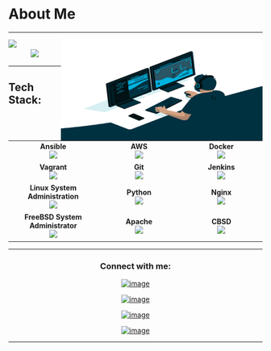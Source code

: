 # About Me 
-----
<div align="right">
 <img height="200" height="160" align="right" alt="GIF" src="./coder.gif" width="400" height="320" />
</div>

<div align="left">
 <img height="200" height="160" src="https://github-readme-stats.vercel.app/api?username=krlex&show_icons=true"> 
</div>

<div align="center">
 <img height="200" height="160" src="https://github-readme-stats.vercel.app/api/top-langs/?username=krlex&layout=compact"> 
</div>

-----

## Tech Stack:

<br>
<table align="center">
<tbody>
<tr>
<td align="center" width="20%">
<span><b><center>Ansible</center></b></span> 
<img height=60px src="https://encrypted-tbn0.gstatic.com/images?q=tbn%3AANd9GcSEbbMBYx3DSbnzVxofkkvdV83FRA-lma9Y_Q&usqp=CAU"> 
</td>

<td align="center" width="20%">
<span><b><center>AWS</center></b></span> 
<img height=60px src="https://encrypted-tbn0.gstatic.com/images?q=tbn%3AANd9GcQV9AyEyvrlIJLOfbxFLfOr03Qy5gRL0txWMQ&usqp=CAU"> 
</td>

<td align="center" width="20%">
<span><b><center>Docker</center></b></span> 
<img height=60px src="https://encrypted-tbn0.gstatic.com/images?q=tbn%3AANd9GcTApU_6Eg4oWx3NMhLifHmNEkxjeMxfd3oGUA&usqp=CAU"> 
</td>
</tr>

<tr>
<td align="center" width="20%">
<span><b><center>Vagrant</center></b></span> 
<img height=65px src="https://cdn.imgbin.com/18/23/12/imgbin-vagrant-hashicorp-logo-open-source-software-brand-vagrant-6buUWzCnpRkhsXxkLKwT7PSCE.jpg"> 
</td>

<td align="center" width="20%">
<span><b><center>Git</center></b></span> 
<img height=65px src="https://git-scm.com/images/logos/downloads/Git-Logo-2Color.png"> 
</td>

<td align="center" width="20%">
<span><b><center>Jenkins</center></b></span> 
<img height=65px src="https://www.devteam.space/wp-content/uploads/2018/03/jenkins.jpg"> 
</td>
</tr>

<tr>
<td align="center" width="20%">
<span><b><center>Linux System Administration</center></b></span> 
<img height=65px src="https://upload.wikimedia.org/wikipedia/commons/a/af/Tux.png"> 
</td>

<td align="center" width="20%">
<span><b><center>Python</center></b></span> 
<img height=65px src="https://www.python.org/static/community_logos/python-logo.png"> 
</td>

<td align="center" width="20%">
<span><b><center>Nginx</center></b></span> 
<img height=65px src="http://www.myiconfinder.com/uploads/iconsets/256-256-cf2ed3956a3a1484f83ed20d7e987f21.png"> 
</td>
</tr>
<tr>
 <td align="center" width="20%">
 <span><b><center>FreeBSD System Administrator</center></b></span>
 <img height=65px src="https://icon-library.com/images/freebsd-icon/freebsd-icon-13.jpg"> 
 </td>
 
 <td align="center" width="20%">
 <span><b><center>Apache</center></b></span>
 <img height=65px src="https://cdn.icon-icons.com/icons2/2699/PNG/512/apache_logo_icon_168630.png"> 
 </td>
 <td align="center" width="20%">
 <span><b><center>CBSD</center></b></span>
 <img height=65px src="https://avatars.githubusercontent.com/u/19972803?s=200&v=4"> 
 </td>
 </tr>
 
</tbody>
</table>

-----

<h3 align="center">Connect with me:</h3>
<div align="center">
 
  <p align= "center"> 
   
  [![image](https://img.shields.io/badge/LinkedIn-0077B5?style=for-the-badge&logo=linkedin&logoColor=white)](https://www.linkedin.com/in/krlex/)
  
  [![image](https://img.shields.io/badge/Instagram-E4405F?style=for-the-badge&logo=instagram&logoColor=white)](https://www.instagram.com/krletron/)
  
  [![image](https://img.shields.io/badge/Twitter-1DA1F2?style=for-the-badge&logo=twitter&logoColor=white)](https://twitter.com/xkrle)
  
  [![image](https://img.shields.io/badge/Gmail-D14836?style=for-the-badge&logo=gmail&logoColor=white)](mailto:krle@tilda.center)
  
  </p>
</div>

-----
